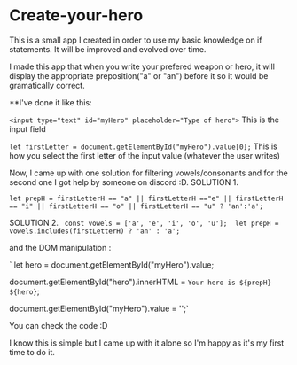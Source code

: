 ﻿# Create-your-hero
This is a small app I created in order to use my basic knowledge on if statements. It will be improved and evolved over time. 

I made this app that when you write your prefered weapon or hero, it will display the appropriate preposition("a" or "an") before it so it would be gramatically correct. 

**I've done it like this: 

`<input type="text" id="myHero" placeholder="Type of hero">` This is the input field

`let firstLetter = document.getElementById("myHero").value[0];` This is how you select the first letter of the input value (whatever the user writes)

Now, I came up with one solution for filtering vowels/consonants and for the second one I got help by someone on discord :D. 
 SOLUTION 1.
 
 `let prepH = firstLetterH == "a" || firstLetterH =="e" || firstLetterH == "i" || firstLetterH == "o" || firstLetterH == "u" ? 'an':'a';  `
 
 SOLUTION 2.
`  const vowels = ['a', 'e', 'i', 'o', 'u']; 
   let prepH = vowels.includes(firstLetterH) ? 'an' : 'a';
`

and the DOM manipulation : 

 ` let hero = document.getElementById("myHero").value;
 
  document.getElementById("hero").innerHTML = ``Your hero is ${prepH} ${hero}``;
  
  document.getElementById("myHero").value = '';`
  
  You can check the code :D 
  
  I know this is simple but I came up with it alone so I'm happy as it's my first time to do it.
  
  
